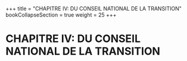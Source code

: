 +++
title = "CHAPITRE IV: DU CONSEIL NATIONAL DE LA TRANSITION"
bookCollapseSection = true
weight = 25
+++

# CHAPITRE IV: DU CONSEIL NATIONAL DE LA TRANSITION
